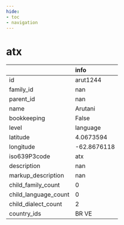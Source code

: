 ```yaml
---
hide:
- toc
- navigation
---
```

# atx
|                      | info        |
|:---------------------|:------------|
| id                   | arut1244    |
| family_id            | nan         |
| parent_id            | nan         |
| name                 | Arutani     |
| bookkeeping          | False       |
| level                | language    |
| latitude             | 4.0673594   |
| longitude            | -62.8676118 |
| iso639P3code         | atx         |
| description          | nan         |
| markup_description   | nan         |
| child_family_count   | 0           |
| child_language_count | 0           |
| child_dialect_count  | 2           |
| country_ids          | BR VE       |